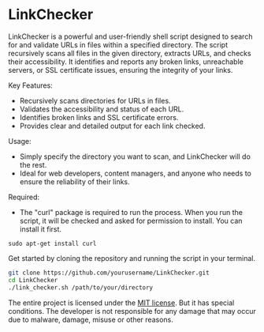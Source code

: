 # LinkChecker

LinkChecker is a powerful and user-friendly shell script designed to search for and validate URLs in files within a specified directory. The script recursively scans all files in the given directory, extracts URLs, and checks their accessibility. It identifies and reports any broken links, unreachable servers, or SSL certificate issues, ensuring the integrity of your links.

Key Features:
- Recursively scans directories for URLs in files.
- Validates the accessibility and status of each URL.
- Identifies broken links and SSL certificate errors.
- Provides clear and detailed output for each link checked.

Usage:
- Simply specify the directory you want to scan, and LinkChecker will do the rest.
- Ideal for web developers, content managers, and anyone who needs to ensure the reliability of their links.

Required:
- The "curl" package is required to run the process. When you run the script, it will be checked and asked for permission to install. You can install it first.

```
sudo apt-get install curl
```

Get started by cloning the repository and running the script in your terminal.

```bash
git clone https://github.com/yourusername/LinkChecker.git
cd LinkChecker
./link_checker.sh /path/to/your/directory
```

The entire project is licensed under the [MIT license](https://github.com/KaganCanSit/LinkChecker/blob/main/LICENSE). But it has special conditions. The developer is not responsible for any damage that may occur due to malware, damage, misuse or other reasons.

